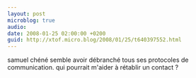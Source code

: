 ```yaml
---
layout: post
microblog: true
audio: 
date: 2008-01-25 02:00:00 +0200
guid: http://xtof.micro.blog/2008/01/25/t640397552.html
---
```

samuel chéné semble avoir débranché tous ses protocoles de communication. qui pourrait m'aider à rétablir un contact ?
